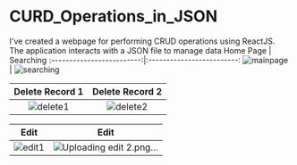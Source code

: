 # CURD_Operations_in_JSON
I've created a webpage for performing CRUD operations using ReactJS. The application interacts with a JSON file to manage data
Home Page            |  Searching
:-------------------------:|:-------------------------:
![mainpage](https://github.com/AbhishekPawshekar/CURD_Operations_in_JSON/assets/89447125/994519ca-9478-4703-8e33-1423ac1cfb1e) |  ![searching](https://github.com/AbhishekPawshekar/CURD_Operations_in_JSON/assets/89447125/7cd93064-0efa-41c6-af22-8fa876a6c4a6)

Delete Record 1      | Delete Record 2
:--------------------------:|:-------------------------:
![delete1](https://github.com/AbhishekPawshekar/CURD_Operations_in_JSON/assets/89447125/83206e69-b82e-4fec-8c54-2b0a395bdb3f) | ![delete2](https://github.com/AbhishekPawshekar/CURD_Operations_in_JSON/assets/89447125/815f5a5c-1c6a-4e29-be92-ffda2c7d5c5a)

Edit                 |Edit
:-------------------------:|:--------------------------:
![edit1](https://github.com/AbhishekPawshekar/CURD_Operations_in_JSON/assets/89447125/a9e612bc-9dda-4536-8283-3d132cb7efd0) | ![Uploading edit 2.png…]()



